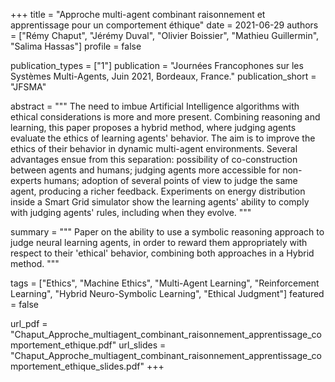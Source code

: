 +++
title = "Approche multi-agent combinant raisonnement et apprentissage pour un comportement éthique"
date = 2021-06-29
authors = ["Rémy Chaput", "Jérémy Duval", "Olivier Boissier", 
"Mathieu Guillermin", "Salima Hassas"]
profile = false

publication_types = ["1"]
publication = "Journées Francophones sur les Systèmes Multi-Agents, Juin 2021, Bordeaux, France."
publication_short = "JFSMA"

abstract = """
The need to imbue Artificial Intelligence algorithms with ethical 
considerations is more and more present. Combining reasoning and 
learning, this paper proposes a hybrid method, where judging agents 
evaluate the ethics of learning agents' behavior. The aim is to 
improve the ethics of their behavior in dynamic multi-agent 
environments. Several advantages ensue from this separation: possibility 
of co-construction between agents and humans; judging agents more 
accessible for non-experts humans; adoption of several points of view 
to judge the same agent, producing a richer feedback. Experiments on 
energy distribution inside a Smart Grid simulator show the learning 
agents' ability to comply with judging agents' rules, including when 
they evolve.
"""

summary = """
Paper on the ability to use a symbolic reasoning approach to judge 
neural learning agents, in order to reward them appropriately with
respect to their 'ethical' behavior, combining both approaches
in a Hybrid method.
"""

tags = ["Ethics", "Machine Ethics", "Multi-Agent Learning",
"Reinforcement Learning", "Hybrid Neuro-Symbolic Learning",
"Ethical Judgment"]
featured = false

url_pdf = "Chaput_Approche_multiagent_combinant_raisonnement_apprentissage_comportement_ethique.pdf"
url_slides = "Chaput_Approche_multiagent_combinant_raisonnement_apprentissage_comportement_ethique_slides.pdf"
+++
